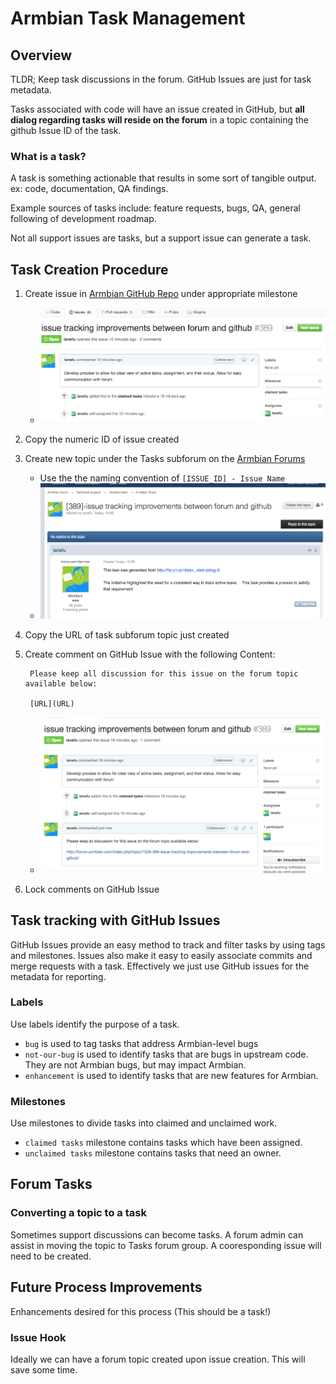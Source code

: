 # Armbian Task Management #

## Overview ##
TLDR; Keep task discussions in the forum. GitHub Issues are just for task metadata.

Tasks associated with code will have an issue created in GitHub, but **all dialog regarding tasks will reside on the forum** in a topic containing the github Issue ID of the task.

### What is a task? ###

A task is something actionable that results in some sort of tangible output. ex: code, documentation, QA findings.

Example sources of tasks include: feature requests, bugs, QA, general following of development roadmap.

Not all support issues are tasks, but a support issue can generate a task.


## Task Creation Procedure ##

1. Create issue in [Armbian GitHub Repo](https://github.com/igorpecovnik/lib/issues) under appropriate milestone
    - ![step1](images/taskProcess1.png)
1. Copy the numeric ID of issue created
1. Create new topic under the Tasks subforum on the [Armbian Forums](https://forum.armbian.com/forum/15-tasks/)
    - Use the the naming convention of `[ISSUE_ID] - Issue Name`
    - ![step2](images/taskProcess3.png)
1. Copy the URL of task subforum topic just created
1. Create comment on GitHub Issue with the following Content: 
        
        Please keep all discussion for this issue on the forum topic available below:

        [URL](URL)

    - ![step4](images/taskProcess4.png)

1. Lock comments on GitHub Issue

## Task tracking with GitHub Issues ##

GitHub Issues provide an easy method to track and filter tasks by using tags and milestones.  Issues also make it easy to easily associate commits and merge requests with a task.  Effectively we just use GitHub issues for the metadata for reporting.

### Labels ###

Use labels identify the purpose of a task.


* `bug` is used to tag tasks that address Armbian-level bugs
* `not-our-bug` is used to identify tasks that are bugs in upstream code.  They are not Armbian bugs, but may impact Armbian.
* `enhancement` is used to identify tasks that are new features for Armbian.

### Milestones ###

Use milestones to divide tasks into claimed and unclaimed work.

* `claimed tasks` milestone contains tasks which have been assigned.
* `unclaimed tasks` milestone contains tasks that need an owner.


## Forum Tasks ##

### Converting a topic to a task ###

Sometimes support discussions can become tasks.   A forum admin can assist in moving the topic to Tasks forum group.  A cooresponding issue will need to be created.

## Future Process Improvements ##

Enhancements desired for this process \(This should be a task!\)

### Issue Hook ###

Ideally we can have a forum topic created upon issue creation.  This will save some time.
